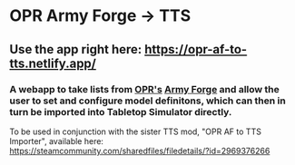 # OPR Army Forge → TTS

## Use the app right here: https://opr-af-to-tts.netlify.app/

### A webapp to take lists from [OPR's](https://www.onepagerules.com/) [Army Forge](https://army-forge.onepagerules.com/) and allow the user to set and configure model definitons, which can then in turn be imported into Tabletop Simulator directly.

To be used in conjunction with the sister TTS mod, "OPR AF to TTS Importer", available here: https://steamcommunity.com/sharedfiles/filedetails/?id=2969376266
